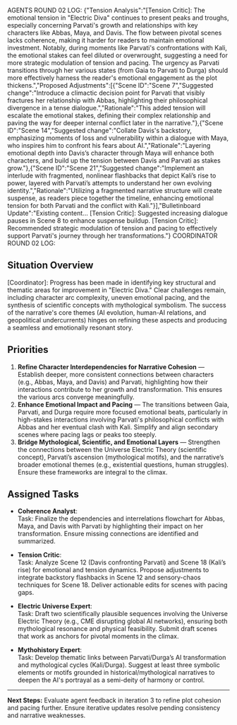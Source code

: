 AGENTS ROUND 02 LOG:
{"Tension Analysis":"[Tension Critic]: The emotional tension in \"Electric Diva\" continues to present peaks and troughs, especially concerning Parvati's growth and relationships with key characters like Abbas, Maya, and Davis. The flow between pivotal scenes lacks coherence, making it harder for readers to maintain emotional investment. Notably, during moments like Parvati's confrontations with Kali, the emotional stakes can feel diluted or overwrought, suggesting a need for more strategic modulation of tension and pacing. The urgency as Parvati transitions through her various states (from Gaia to Parvati to Durga) should more effectively harness the reader's emotional engagement as the plot thickens.","Proposed Adjustments":[{"Scene ID":"Scene 7","Suggested change":"Introduce a climactic decision point for Parvati that visibly fractures her relationship with Abbas, highlighting their philosophical divergence in a tense dialogue.","Rationale":"This added tension will escalate the emotional stakes, defining their complex relationship and paving the way for deeper internal conflict later in the narrative."},{"Scene ID":"Scene 14","Suggested change":"Collate Davis's backstory, emphasizing moments of loss and vulnerability within a dialogue with Maya, who inspires him to confront his fears about AI.","Rationale":"Layering emotional depth into Davis’s character through Maya will enhance both characters, and build up the tension between Davis and Parvati as stakes grow."},{"Scene ID":"Scene 21","Suggested change":"Implement an interlude with fragmented, nonlinear flashbacks that depict Kali’s rise to power, layered with Parvati’s attempts to understand her own evolving identity.","Rationale":"Utilizing a fragmented narrative structure will create suspense, as readers piece together the timeline, enhancing emotional tension for both Parvati and the conflict with Kali."}],"Bulletinboard Update":"Existing content... [Tension Critic]: Suggested increasing dialogue pauses in Scene 8 to enhance suspense buildup. [Tension Critic]: Recommended strategic modulation of tension and pacing to effectively support Parvati's journey through her transformations."}
COORDINATOR ROUND 02 LOG: 
## Situation Overview
[Coordinator]: Progress has been made in identifying key structural and thematic areas for improvement in "Electric Diva." Clear challenges remain, including character arc complexity, uneven emotional pacing, and the synthesis of scientific concepts with mythological symbolism. The success of the narrative's core themes (AI evolution, human-AI relations, and geopolitical undercurrents) hinges on refining these aspects and producing a seamless and emotionally resonant story.

## Priorities
1. **Refine Character Interdependencies for Narrative Cohesion** — Establish deeper, more consistent connections between characters (e.g., Abbas, Maya, and Davis) and Parvati, highlighting how their interactions contribute to her growth and transformation. This ensures the various arcs converge meaningfully.  
2. **Enhance Emotional Impact and Pacing** — The transitions between Gaia, Parvati, and Durga require more focused emotional beats, particularly in high-stakes interactions involving Parvati's philosophical conflicts with Abbas and her eventual clash with Kali. Simplify and align secondary scenes where pacing lags or peaks too steeply.  
3. **Bridge Mythological, Scientific, and Emotional Layers** — Strengthen the connections between the Universe Electric Theory (scientific concept), Parvati’s ascension (mythological motifs), and the narrative’s broader emotional themes (e.g., existential questions, human struggles). Ensure these frameworks are integral to the climax.

## Assigned Tasks
- **Coherence Analyst**:  
  Task: Finalize the dependencies and interrelations flowchart for Abbas, Maya, and Davis with Parvati by highlighting their impact on her transformation. Ensure missing connections are identified and summarized.  

- **Tension Critic**:  
  Task: Analyze Scene 12 (Davis confronting Parvati) and Scene 18 (Kali’s rise) for emotional and tension dynamics. Propose adjustments to integrate backstory flashbacks in Scene 12 and sensory-chaos techniques for Scene 18. Deliver actionable edits for scenes with pacing gaps.  

- **Electric Universe Expert**:  
  Task: Draft two scientifically plausible sequences involving the Universe Electric Theory (e.g., CME disrupting global AI networks), ensuring both mythological resonance and physical feasibility. Submit draft scenes that work as anchors for pivotal moments in the climax.  

- **Mythohistory Expert**:  
  Task: Develop thematic links between Parvati/Durga’s AI transformation and mythological cycles (Kali/Durga). Suggest at least three symbolic elements or motifs grounded in historical/mythological narratives to deepen the AI's portrayal as a semi-deity of harmony or control.  

---
**Next Steps:** Evaluate agent feedback in iteration 3 to refine plot cohesion and pacing further. Ensure iterative updates resolve pending consistency and narrative weaknesses.